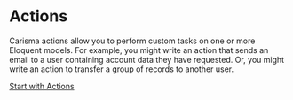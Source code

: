 # Actions

Carisma actions allow you to perform custom tasks on one or more Eloquent models. For example, you might write an action that sends an email to a user containing account data they have requested. Or, you might write an action to transfer a group of records to another user.

<section class="center">
    <a href="#/development/actions/define" class="button mx-auto">Start with Actions</a>
</section>


